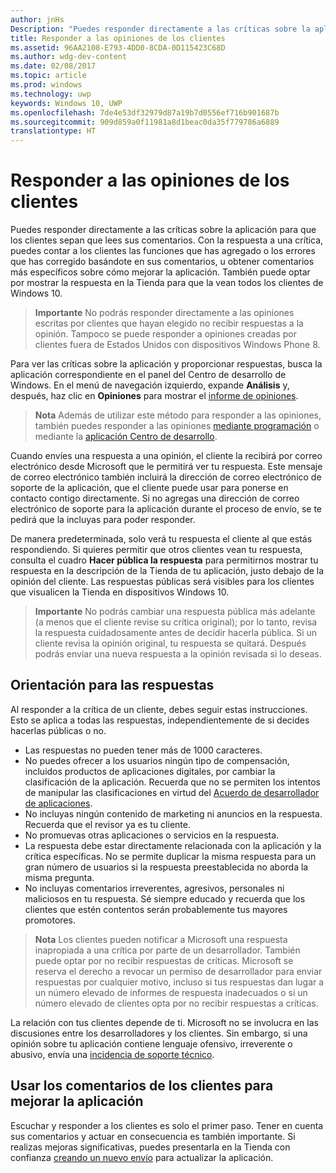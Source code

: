 ```yaml
---
author: jnHs
Description: "Puedes responder directamente a las críticas sobre la aplicación para que los clientes sepan que lees sus comentarios."
title: Responder a las opiniones de los clientes
ms.assetid: 96AA2108-E793-4DD0-8CDA-0D115423C68D
ms.author: wdg-dev-content
ms.date: 02/08/2017
ms.topic: article
ms.prod: windows
ms.technology: uwp
keywords: Windows 10, UWP
ms.openlocfilehash: 7de4e53df32979d87a19b7d0556ef716b901687b
ms.sourcegitcommit: 909d859a0f11981a8d1beac0da35f779786a6889
translationtype: HT
---
```

# <a name="respond-to-customer-reviews"></a>Responder a las opiniones de los clientes


Puedes responder directamente a las críticas sobre la aplicación para que los clientes sepan que lees sus comentarios. Con la respuesta a una crítica, puedes contar a los clientes las funciones que has agregado o los errores que has corregido basándote en sus comentarios, u obtener comentarios más específicos sobre cómo mejorar la aplicación. También puede optar por mostrar la respuesta en la Tienda para que la vean todos los clientes de Windows 10.

> **Importante** No podrás responder directamente a las opiniones escritas por clientes que hayan elegido no recibir respuestas a la opinión. Tampoco se puede responder a opiniones creadas por clientes fuera de Estados Unidos con dispositivos Windows Phone 8.

Para ver las críticas sobre la aplicación y proporcionar respuestas, busca la aplicación correspondiente en el panel del Centro de desarrollo de Windows. En el menú de navegación izquierdo, expande **Análisis** y, después, haz clic en **Opiniones** para mostrar el [informe de opiniones](reviews-report.md).

> **Nota** Además de utilizar este método para responder a las opiniones, también puedes responder a las opiniones [mediante programación](../monetize/submit-responses-to-app-reviews.md) o mediante la [aplicación Centro de desarrollo](https://www.microsoft.com/store/apps/dev-center/9nblggh4r5ws). 

Cuando envíes una respuesta a una opinión, el cliente la recibirá por correo electrónico desde Microsoft que le permitirá ver tu respuesta. Este mensaje de correo electrónico también incluirá la dirección de correo electrónico de soporte de la aplicación, que el cliente puede usar para ponerse en contacto contigo directamente. Si no agregas una dirección de correo electrónico de soporte para la aplicación durante el proceso de envío, se te pedirá que la incluyas para poder responder.

De manera predeterminada, solo verá tu respuesta el cliente al que estás respondiendo. Si quieres permitir que otros clientes vean tu respuesta, consulta el cuadro **Hacer pública la respuesta** para permitirnos mostrar tu respuesta en la descripción de la Tienda de tu aplicación, justo debajo de la opinión del cliente. Las respuestas públicas será visibles para los clientes que visualicen la Tienda en dispositivos Windows 10.

> **Importante** No podrás cambiar una respuesta pública más adelante (a menos que el cliente revise su crítica original); por lo tanto, revisa la respuesta cuidadosamente antes de decidir hacerla pública. Si un cliente revisa la opinión original, tu respuesta se quitará. Después podrás enviar una nueva respuesta a la opinión revisada si lo deseas.

## <a name="guidelines-for-responses"></a>Orientación para las respuestas


Al responder a la crítica de un cliente, debes seguir estas instrucciones. Esto se aplica a todas las respuestas, independientemente de si decides hacerlas públicas o no.

-   Las respuestas no pueden tener más de 1000 caracteres.
-   No puedes ofrecer a los usuarios ningún tipo de compensación, incluidos productos de aplicaciones digitales, por cambiar la clasificación de la aplicación. Recuerda que no se permiten los intentos de manipular las clasificaciones en virtud del [Acuerdo de desarrollador de aplicaciones](https://msdn.microsoft.com/library/windows/apps/hh694058).
-   No incluyas ningún contenido de marketing ni anuncios en la respuesta. Recuerda que el revisor ya es tu cliente.
-   No promuevas otras aplicaciones o servicios en la respuesta.
-   La respuesta debe estar directamente relacionada con la aplicación y la crítica específicas. No se permite duplicar la misma respuesta para un gran número de usuarios si la respuesta preestablecida no aborda la misma pregunta.
-   No incluyas comentarios irreverentes, agresivos, personales ni maliciosos en tu respuesta. Sé siempre educado y recuerda que los clientes que estén contentos serán probablemente tus mayores promotores.

> **Nota** Los clientes pueden notificar a Microsoft una respuesta inapropiada a una crítica por parte de un desarrollador. También puede optar por no recibir respuestas de críticas.
Microsoft se reserva el derecho a revocar un permiso de desarrollador para enviar respuestas por cualquier motivo, incluso si tus respuestas dan lugar a un número elevado de informes de respuesta inadecuados o si un número elevado de clientes opta por no recibir respuestas a críticas.

La relación con tus clientes depende de ti. Microsoft no se involucra en las discusiones entre los desarrolladores y los clientes. Sin embargo, si una opinión sobre tu aplicación contiene lenguaje ofensivo, irreverente o abusivo, envía una [incidencia de soporte técnico](http://go.microsoft.com/fwlink/p/?LinkID=401178).

## <a name="use-customer-feedback-to-improve-your-app"></a>Usar los comentarios de los clientes para mejorar la aplicación


Escuchar y responder a los clientes es solo el primer paso. Tener en cuenta sus comentarios y actuar en consecuencia es también importante. Si realizas mejoras significativas, puedes presentarla en la Tienda con confianza [creando un nuevo envío](app-submissions.md) para actualizar la aplicación.
